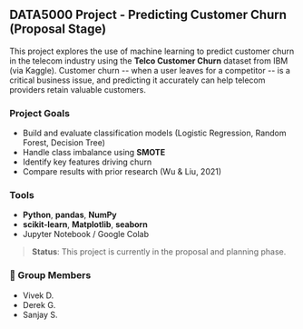 ## DATA5000 Project -  Predicting Customer Churn (Proposal Stage)

This project explores the use of machine learning to predict customer churn in the telecom industry using the **Telco Customer Churn** dataset from IBM (via Kaggle). Customer churn -- when a user leaves for a competitor -- is a critical business issue, and predicting it accurately can help telecom providers retain valuable customers.

###  Project Goals
- Build and evaluate classification models (Logistic Regression, Random Forest, Decision Tree)
- Handle class imbalance using **SMOTE**
- Identify key features driving churn
- Compare results with prior research (Wu & Liu, 2021)

###  Tools
- **Python**, **pandas**, **NumPy**
- **scikit-learn**, **Matplotlib**, **seaborn**
- Jupyter Notebook / Google Colab

> **Status**: This project is currently in the proposal and planning phase.

### 👥 Group Members
- Vivek D.
- Derek G.
- Sanjay S.
